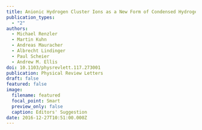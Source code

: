 ```yaml
---
title: Anionic Hydrogen Cluster Ions as a New Form of Condensed Hydrogen
publication_types:
  - "2"
authors:
  - Michael Renzler
  - Martin Kuhn
  - Andreas Mauracher
  - Albrecht Lindinger
  - Paul Scheier
  - Andrew M. Ellis
doi: 10.1103/physrevlett.117.273001
publication: Physical Review Letters
draft: false
featured: false
image:
  filename: featured
  focal_point: Smart
  preview_only: false
  caption: Editors' Suggestion
date: 2016-12-27T10:51:00.000Z
---
```

